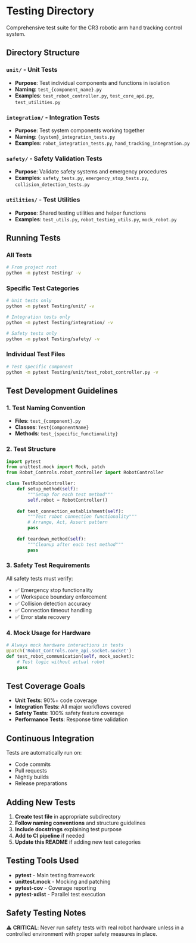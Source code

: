 # Testing Directory

Comprehensive test suite for the CR3 robotic arm hand tracking control system.

## Directory Structure

### `unit/` - Unit Tests
- **Purpose**: Test individual components and functions in isolation
- **Naming**: `test_{component_name}.py`
- **Examples**: `test_robot_controller.py`, `test_core_api.py`, `test_utilities.py`

### `integration/` - Integration Tests  
- **Purpose**: Test system components working together
- **Naming**: `{system}_integration_tests.py`
- **Examples**: `robot_integration_tests.py`, `hand_tracking_integration.py`

### `safety/` - Safety Validation Tests
- **Purpose**: Validate safety systems and emergency procedures
- **Examples**: `safety_tests.py`, `emergency_stop_tests.py`, `collision_detection_tests.py`

### `utilities/` - Test Utilities
- **Purpose**: Shared testing utilities and helper functions
- **Examples**: `test_utils.py`, `robot_testing_utils.py`, `mock_robot.py`

## Running Tests

### All Tests
```bash
# From project root
python -m pytest Testing/ -v
```

### Specific Test Categories
```bash
# Unit tests only
python -m pytest Testing/unit/ -v

# Integration tests only  
python -m pytest Testing/integration/ -v

# Safety tests only
python -m pytest Testing/safety/ -v
```

### Individual Test Files
```bash
# Test specific component
python -m pytest Testing/unit/test_robot_controller.py -v
```

## Test Development Guidelines

### 1. Test Naming Convention
- **Files**: `test_{component}.py`
- **Classes**: `Test{ComponentName}`  
- **Methods**: `test_{specific_functionality}`

### 2. Test Structure
```python
import pytest
from unittest.mock import Mock, patch
from Robot_Controls.robot_controller import RobotController

class TestRobotController:
    def setup_method(self):
        """Setup for each test method"""
        self.robot = RobotController()
    
    def test_connection_establishment(self):
        """Test robot connection functionality"""
        # Arrange, Act, Assert pattern
        pass
    
    def teardown_method(self):
        """Cleanup after each test method"""
        pass
```

### 3. Safety Test Requirements
All safety tests must verify:
- ✅ Emergency stop functionality
- ✅ Workspace boundary enforcement
- ✅ Collision detection accuracy
- ✅ Connection timeout handling
- ✅ Error state recovery

### 4. Mock Usage for Hardware
```python
# Always mock hardware interactions in tests
@patch('Robot_Controls.core_api.socket.socket')
def test_robot_communication(self, mock_socket):
    # Test logic without actual robot
    pass
```

## Test Coverage Goals

- **Unit Tests**: 90%+ code coverage
- **Integration Tests**: All major workflows covered
- **Safety Tests**: 100% safety feature coverage
- **Performance Tests**: Response time validation

## Continuous Integration

Tests are automatically run on:
- Code commits
- Pull requests  
- Nightly builds
- Release preparations

## Adding New Tests

1. **Create test file** in appropriate subdirectory
2. **Follow naming conventions** and structure guidelines
3. **Include docstrings** explaining test purpose
4. **Add to CI pipeline** if needed
5. **Update this README** if adding new test categories

## Testing Tools Used

- **pytest** - Main testing framework
- **unittest.mock** - Mocking and patching
- **pytest-cov** - Coverage reporting
- **pytest-xdist** - Parallel test execution

## Safety Testing Notes

⚠️ **CRITICAL**: Never run safety tests with real robot hardware unless in a controlled environment with proper safety measures in place.
